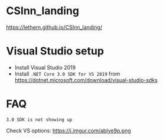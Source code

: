 # CSInn_landing
https://lethern.github.io/CSInn_landing/



# Visual Studio setup
 - Install Visual Studio 2019
 - Install `.NET Core 3.0 SDK for VS 2019` from https://dotnet.microsoft.com/download/visual-studio-sdks


# FAQ
```
3.0 SDK is not showing up
```
Check VS options: https://i.imgur.com/abIye9p.png

